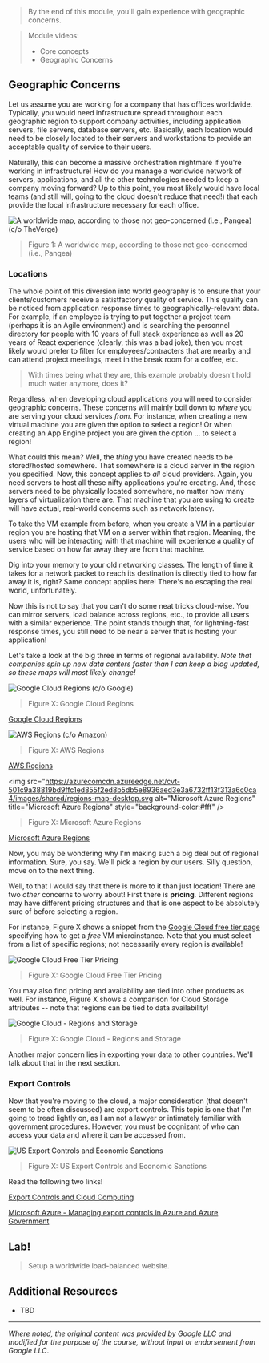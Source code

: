 > By the end of this module, you'll gain experience with geographic concerns. 

> Module videos:
> * Core concepts
> * Geographic Concerns

## Geographic Concerns

Let us assume you are working for a company that has offices worldwide.  Typically, you would need infrastructure spread throughout each geographic region to support company activities, including application servers, file servers, database servers, etc.  Basically, each location would need to be closely located to their servers and workstations to provide an acceptable quality of service to their users.

Naturally, this can become a massive orchestration nightmare if you're working in infrastructure!  How do you manage a worldwide network of servers, applications, and all the other technologies needed to keep a company moving forward?  Up to this point, you most likely would have local teams (and still will, going to the cloud doesn't reduce that need!) that each provide the local infrastructure necessary for each office.

![A worldwide map, according to those not geo-concerned (i.e., Pangea) (c/o TheVerge)](https://cdn.vox-cdn.com/thumbor/w86HpxoBVhRBnVcgICIM6ywdVXY=/0x0:739x508/1200x800/filters:focal(296x206:414x324)/cdn.vox-cdn.com/uploads/chorus_image/image/60083775/Screen_Shot_2018_06_15_at_9.23.03_AM.0.png "A worldwide map, according to those not geo-concerned (i.e., Pangea)")

> Figure 1: A worldwide map, according to those not geo-concerned (i.e., Pangea)

### Locations

The whole point of this diversion into world geography is to ensure that your clients/customers receive a satistfactory quality of service.  This quality can be noticed from application response times to geographically-relevant data.  For example, if an employee is trying to put together a project team (perhaps it is an Agile environment) and is searching the personnel directory for people with 10 years of full stack experience as well as 20 years of React experience (clearly, this was a bad joke), then you most likely would prefer to filter for employees/contracters that are nearby and can attend project meetings, meet in the break room for a coffee, etc.

> With times being what they are, this example probably doesn't hold much water anymore, does it?

Regardless, when developing cloud applications you will need to consider geographic concerns.  These concerns will mainly boil down to *where* you are serving your cloud services *from*.  For instance, when creating a new virtual machine you are given the option to select a region!  Or when creating an App Engine project you are given the option ... to select a region!

What could this mean?  Well, the *thing* you have created needs to be stored/hosted somewhere.  That somewhere is a cloud server in the region you specified.  Now, this concept applies to *all* cloud providers.  Again, you need servers to host all these nifty applications you're creating.  And, those servers need to be physically located somewhere, no matter how many layers of virtualization there are.  That machine that you are using to create will have actual, real-world concerns such as network latency.

To take the VM example from before, when you create a VM in a particular region you are hosting that VM on a server within that region.  Meaning, the users who will be interacting with that machine will experience a quality of service based on how far away they are from that machine.

Dig into your memory to your old networking classes.  The length of time it takes for a network packet to reach its destination is directly tied to how far away it is, right?  Same concept applies here!  There's no escaping the real world, unfortunately.

Now this is not to say that you can't do some neat tricks cloud-wise.  You can mirror servers, load balance across regions, etc., to provide all users with a similar experience.  The point stands though that, for lightning-fast response times, you still need to be near a server that is hosting your application!

Let's take a look at the big three in terms of regional availability.  *Note that companies spin up new data centers faster than I can keep a blog updated, so these maps will most likely change!*

![Google Cloud Regions (c/o Google)](/CloudAppsDev/assets/images/5-gcp-regions.png "Google Cloud Regions")

> Figure X: Google Cloud Regions

[Google Cloud Regions](https://cloud.google.com/about/locations/)

![AWS Regions (c/o Amazon)](/CloudAppsDev/assets/images/5-aws-regions.png "AWS Regions")

> Figure X: AWS Regions

[AWS Regions](https://aws.amazon.com/about-aws/global-infrastructure/regions_az/)

<img src="https://azurecomcdn.azureedge.net/cvt-501c9a38819bd9ffc1ed855f2ed8b5db5e8936aed3e3a6732ff13f313a6c0ca4/images/shared/regions-map-desktop.svg alt="Microsoft Azure Regions" title="Microsoft Azure Regions" style="background-color:#fff" />

> Figure X: Microsoft Azure Regions

[Microsoft Azure Regions](https://azure.microsoft.com/en-us/global-infrastructure/geographies/)

Now, you may be wondering why I'm making such a big deal out of regional information.  Sure, you say.  We'll pick a region by our users.  Silly question, move on to the next thing.

Well, to that I would say that there is more to it than just location!  There are two *other* concerns to worry about!  First there is **pricing**.  Different regions may have different pricing structures and that is one aspect to be absolutely sure of before selecting a region.

For instance, Figure X shows a snippet from the [Google Cloud free tier page](https://cloud.google.com/free) specifying how to get a *free* VM microinstance.  Note that you must select from a list of specific regions; not necessarily every region is available! 

![Google Cloud Free Tier Pricing](/CloudAppsDev/assets/images/5-gcp-pricing-2.png "Google Cloud Free Tier Pricing")

> Figure X: Google Cloud Free Tier Pricing

You may also find pricing and availability are tied into other products as well.  For instance, Figure X shows a comparison for Cloud Storage attributes -- note that regions can be tied to data availability!

![Google Cloud - Regions and Storage](/CloudAppsDev/assets/images/5-gcp-pricing.PNG)

> Figure X: Google Cloud - Regions and Storage

Another major concern lies in exporting your data to other countries.  We'll talk about that in the next section.

### Export Controls

Now that you're moving to the cloud, a major consideration (that doesn't seem to be often discussed) are export controls.  This topic is one that I'm going to tread lightly on, as I am not a lawyer or intimately familiar with government procedures.  However, you must be cognizant of who can access your data and where it can be accessed from.

![US Export Controls and Economic Sanctions](https://slideplayer.com/slide/14093205/86/images/42/Export+Controls+are+Particularly+Problematic+for+Cloud+Computing.jpg "US Export Controls and Economic Sanctions")

> Figure X: US Export Controls and Economic Sanctions

Read the following two links!

[Export Controls and Cloud Computing](https://www.bis.doc.gov/documents/bis-annual-conference-2018/2239-cloudy-with-a-chance-of-technology-transfer-breakout-rev-13may2018/file)

[Microsoft Azure - Managing export controls in Azure and Azure Government](:https://devblogs.microsoft.com/azuregov/managing-export-controls-in-azure-and-azure-government/)

## Lab!

> Setup a worldwide load-balanced website.  

## Additional Resources

* TBD

<hr size="1" />

*Where noted, the original content was provided by Google LLC and modified for the purpose of the course, without input or endorsement from Google LLC*.